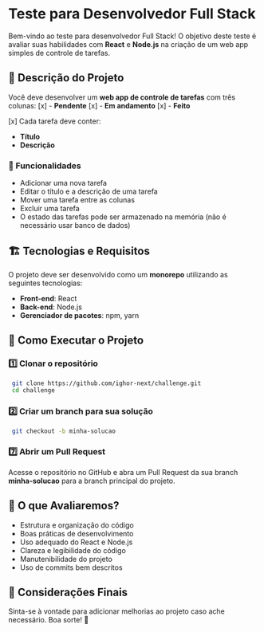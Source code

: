 # Teste para Desenvolvedor Full Stack

Bem-vindo ao teste para desenvolvedor Full Stack! O objetivo deste teste é avaliar suas habilidades com **React** e **Node.js** na criação de um web app simples de controle de tarefas.

## 📌 Descrição do Projeto

Você deve desenvolver um **web app de controle de tarefas** com três colunas:
[x] - **Pendente**
[x] - **Em andamento**
[x] - **Feito**

[x] Cada tarefa deve conter:
- **Título**
- **Descrição**

### 🎯 Funcionalidades
- Adicionar uma nova tarefa
- Editar o título e a descrição de uma tarefa
- Mover uma tarefa entre as colunas
- Excluir uma tarefa
- O estado das tarefas pode ser armazenado na memória (não é necessário usar banco de dados)

## 🏗️ Tecnologias e Requisitos

O projeto deve ser desenvolvido como um **monorepo** utilizando as seguintes tecnologias:
- **Front-end**: React
- **Back-end**: Node.js
- **Gerenciador de pacotes**: npm, yarn

## 🚀 Como Executar o Projeto

### 1️⃣ Clonar o repositório
```sh
 git clone https://github.com/ighor-next/challenge.git
 cd challenge
```

### 2️⃣ Criar um branch para sua solução
```sh
 git checkout -b minha-solucao
```

### 7️⃣ Abrir um Pull Request
Acesse o repositório no GitHub e abra um Pull Request da sua branch **minha-solucao** para a branch principal do projeto.

## 🎯 O que Avaliaremos?
- Estrutura e organização do código
- Boas práticas de desenvolvimento
- Uso adequado do React e Node.js
- Clareza e legibilidade do código
- Manutenibilidade do projeto
- Uso de commits bem descritos

## 📝 Considerações Finais

Sinta-se à vontade para adicionar melhorias ao projeto caso ache necessário. Boa sorte! 🚀

